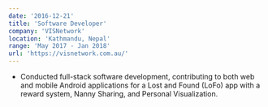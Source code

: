 ```yaml
---
date: '2016-12-21'
title: 'Software Developer'
company: 'VISNetwork'
location: 'Kathmandu, Nepal'
range: 'May 2017 - Jan 2018'
url: 'https://visnetwork.com.au/'
---
```



- Conducted full-stack software development, contributing to both web and mobile Android applications for a Lost and Found (LoFo) app with a reward system, Nanny Sharing, and Personal Visualization.

